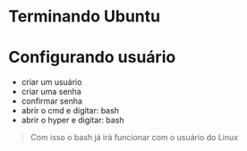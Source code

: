 # Terminando Ubuntu

# Configurando usuário
* criar um usuário
* criar uma senha 
* confirmar senha
* abrir o cmd e digitar: bash
* abrir o hyper e digitar: bash

> Com isso o bash já irá funcionar com o usuário do Linux